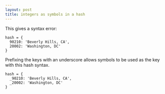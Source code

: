 ```yaml
---
layout: post
title: integers as symbols in a hash
---
```


This gives a syntax error:

    hash = {
      90210: 'Beverly Hills, CA',
      20002: 'Washington, DC'
    }

Prefixing the keys with an underscore allows symbols to be used as the key with this hash syntax.

    hash = {
      _90210: 'Beverly Hills, CA',
      _20002: 'Washington, DC'
    }


 
